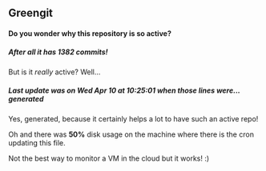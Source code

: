 ## Greengit

#### Do you wonder why this repository is so active?

##### After all it has 1382 commits!

But is it *really* active? Well...

##### Last update was on Wed Apr 10 at 10:25:01 when those lines were... generated

Yes, generated, because it certainly helps a lot to have such an active repo!

Oh and there was **50%** disk usage on the machine
where there is the cron updating this file.

Not the best way to monitor a VM in the cloud but it works! :)
